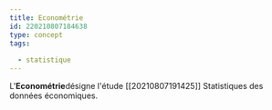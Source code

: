 ```yaml
---
title: Econométrie
id: 220210807184638
type: concept
tags:
  
  - statistique
---
```

           

L'**Econométrie**désigne l'étude [[20210807191425]] Statistiques des données économiques.



